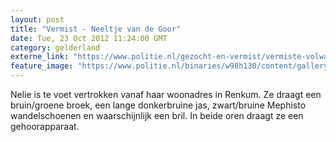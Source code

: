 ```yaml
---
layout: post
title: "Vermist - Neeltje van de Goor"
date: Tue, 23 Oct 2012 11:24:00 GMT
category: gelderland
externe_link: "https://www.politie.nl/gezocht-en-vermist/vermiste-volwassenen/2011/december/02-neeltje-van-de-goor.html"
feature_image: "https://www.politie.nl/binaries/w98h130/content/gallery/politie/vermist/vermiste-volwassenen/2011/december/neeltje-van-der-goor.jpg"
---
```


Nelie is te voet vertrokken vanaf haar woonadres in Renkum. Ze draagt een bruin/groene broek, een lange donkerbruine jas, zwart/bruine Mephisto wandelschoenen en waarschijnlijk een bril. In beide oren draagt ze een gehoorapparaat.
